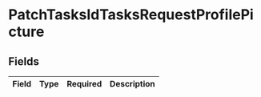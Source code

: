 # PatchTasksIdTasksRequestProfilePicture


## Fields

| Field       | Type        | Required    | Description |
| ----------- | ----------- | ----------- | ----------- |